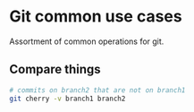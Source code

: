# Git common use cases

Assortment of common operations for git.

## Compare things

```bash
# commits on branch2 that are not on branch1
git cherry -v branch1 branch2
```

